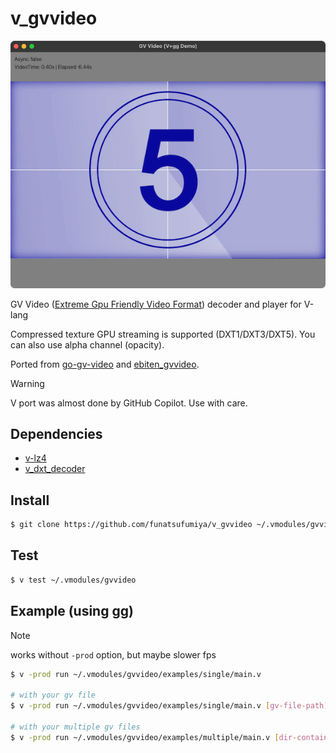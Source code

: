 # v_gvvideo

![docs/screenshot.png](docs/screenshot.png)

GV Video ([Extreme Gpu Friendly Video Format](https://github.com/Ushio/ofxExtremeGpuVideo)) decoder and player for V-lang 

Compressed texture GPU streaming is supported (DXT1/DXT3/DXT5). You can also use alpha channel (opacity).

Ported from [go-gv-video](https://github.com/funatsufumiya/go-gv-video/) and [ebiten_gvvideo](https://github.com/funatsufumiya/ebiten_gvvideo/).

> [!WARNING]
> V port was almost done by GitHub Copilot. Use with care.

## Dependencies

- [v-lz4](https://github.com/funatsufumiya/v-lz4/)
- [v_dxt_decoder](https://github.com/funatsufumiya/v_dxt_decoder/)

## Install

```bash
$ git clone https://github.com/funatsufumiya/v_gvvideo ~/.vmodules/gvvideo
```

## Test

```bash
$ v test ~/.vmodules/gvvideo
```

## Example (using gg)

> [!NOTE]
> works without `-prod` option, but maybe slower fps

```bash
$ v -prod run ~/.vmodules/gvvideo/examples/single/main.v

# with your gv file
$ v -prod run ~/.vmodules/gvvideo/examples/single/main.v [gv-file-path]

# with your multiple gv files
$ v -prod run ~/.vmodules/gvvideo/examples/multiple/main.v [dir-containing-gv-files]
```
